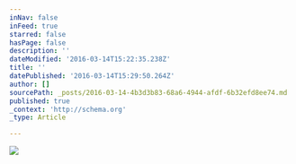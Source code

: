```yaml
---
inNav: false
inFeed: true
starred: false
hasPage: false
description: ''
dateModified: '2016-03-14T15:22:35.238Z'
title: ''
datePublished: '2016-03-14T15:29:50.264Z'
author: []
sourcePath: _posts/2016-03-14-4b3d3b83-68a6-4944-afdf-6b32efd8ee74.md
published: true
_context: 'http://schema.org'
_type: Article

---
```

![](https://the-grid-user-content.s3-us-west-2.amazonaws.com/edc28e36-bb16-4449-b50f-2710e3c00eb4.jpg)